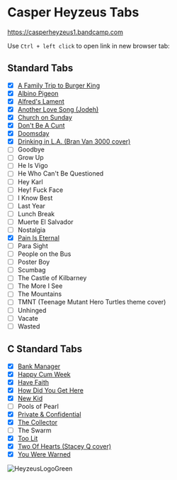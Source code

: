 
# Casper Heyzeus Tabs

<https://casperheyzeus1.bandcamp.com>

Use `Ctrl + left click` to open link in new browser tab:

## Standard Tabs

- [x] [A Family Trip to Burger King](Tabs/A-Family-Trip-To-Burger-King-Tab.md)
- [x] [Albino Pigeon](Tabs/Albino-Pigeon-Tab.md)
- [x] [Alfred's Lament](Tabs/Alfreds-Lament-Tab.md)
- [x] [Another Love Song (Jodeh)](Tabs/Another-Love-Song-Jodeh.md)
- [x] [Church on Sunday](Tabs/Church-On-Sunday-Tab.md)
- [x] [Don't Be A Cunt](Tabs/Dont-Be-A-Cunt-Tab.md)
- [x] [Doomsday](Tabs/Doomsday-Tab.md)
- [x] [Drinking in L.A. (Bran Van 3000 cover)](Tabs/Drinking-In-LA-Tab.md)
- [ ] Goodbye
- [ ] Grow Up
- [ ] He Is Vigo
- [ ] He Who Can't Be Questioned
- [ ] Hey Karl
- [ ] Hey! Fuck Face
- [ ] I Know Best
- [ ] Last Year
- [ ] Lunch Break
- [ ] Muerte El Salvador
- [ ] Nostalgia
- [x] [Pain Is Eternal](Tabs/Pain-Is-Eternal-Tab.md)
- [ ] Para Sight
- [ ] People on the Bus
- [ ] Poster Boy
- [ ] Scumbag
- [ ] The Castle of Kilbarney
- [ ] The More I See
- [ ] The Mountains
- [ ] TMNT (Teenage Mutant Hero Turtles theme cover)
- [ ] Unhinged
- [ ] Vacate
- [ ] Wasted

## C Standard Tabs

- [x] [Bank Manager](/C-Standard-Tabs/Bank-Manager-Tab.md)
- [x] [Happy Cum Week](/C-Standard-Tabs/Happy-Cum-Week-Tab.md)
- [x] [Have Faith](/C-Standard-Tabs/Have-Faith-Tab.md)
- [x] [How Did You Get Here](/C-Standard-Tabs/How-Did-You-Get-Here-Tab.md)
- [x] [New Kid](/C-Standard-Tabs/New-Kid-Tab.md)
- [ ] Pools of Pearl
- [x] [Private & Confidential](/C-Standard-Tabs/Private-&-Confidential-Tab.md)
- [x] [The Collector](/C-Standard-Tabs/The-Collector-Tab.md)
- [ ] The Swarm
- [x] [Too Lit](/C-Standard-Tabs/Too-Lit-Tab.md)
- [x] [Two Of Hearts (Stacey Q cover)](C-Standard-Tabs/Two-Of-Hearts-Tab.md)
- [x] [You Were Warned](/C-Standard-Tabs/You-Were-Warned-Tab.md)

![HeyzeusLogoGreen](https://user-images.githubusercontent.com/91059083/150850411-97e8c540-13ba-4486-9adc-54a8bc9c8538.png)
